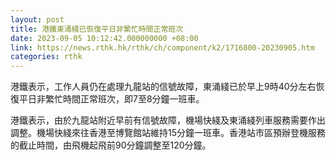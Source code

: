 ```yaml
---
layout: post
title: 港鐵東涌綫已恢復平日非繁忙時間正常班次
date: 2023-09-05 10:12:42.000000000 +08:00
link: https://news.rthk.hk/rthk/ch/component/k2/1716800-20230905.htm
categories: rthk
---
```


港鐵表示，工作人員仍在處理九龍站的信號故障，東涌綫已於早上9時40分左右恢復平日非繁忙時間正常班次，即7至8分鐘一班車。

港鐵表示，由於九龍站附近早前有信號故障，機場快綫及東涌綫列車服務需要作出調整。機場快綫來往香港至博覽館站維持15分鐘一班車。香港站市區預辦登機服務的截止時間，由飛機起飛前90分鐘調整至120分鐘。

